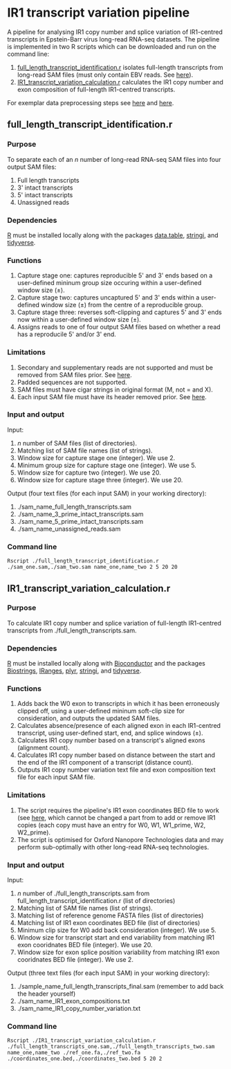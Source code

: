 # IR1 transcript variation pipeline
A pipeline for analysing IR1 copy number and splice variation of IR1-centred transcripts in Epstein-Barr virus long-read RNA-seq datasets. The pipeline is implemented in two R scripts which can be downloaded and run on the command line:
1. [full_length_transcript_identification.r](https://github.com/loggy01/IR1-transcript-variation-pipeline/blob/main/src/full_length_transcript_identification.r) isolates full-length transcripts from long-read SAM files (must only contain EBV reads. See [here]()).
2. [IR1_transcript_variation_calculation.r](https://github.com/loggy01/IR1-transcript-variation-pipeline/blob/main/src/IR1_transcript_variation_calculation.r) calculates the IR1 copy number and exon composition of full-length IR1-centred transcripts.

For exemplar data preprocessing steps see [here]() and [here]().


## full_length_transcript_identification.r

### Purpose
To separate each of an *n* number of long-read RNA-seq SAM files into four output SAM files:
1. Full length transcripts
2. 3' intact transcripts
3. 5' intact transcripts
4. Unassigned reads

### Dependencies
[R](http://lib.stat.cmu.edu/R/CRAN/) must be installed locally along with the packages [data.table](https://cran.r-project.org/web/packages/data.table/index.html), [stringi](https://cran.r-project.org/web/packages/stringi/index.html), and [tidyverse](https://cran.r-project.org/web/packages/tidyverse/index.html).

### Functions
1. Capture stage one: captures reproducible 5' and 3' ends based on a user-defined mininum group size occuring within a user-defined window size (±).
3. Capture stage two: captures uncaptured 5' and 3' ends within a user-defined window size (±) from the centre of a reproducible group.
4. Capture stage three: reverses soft-clipping and captures 5' and 3' ends now within a user-defined window size (±).
5. Assigns reads to one of four output SAM files based on whether a read has a reproducile 5' and/or 3' end.

### Limitations
1. Secondary and supplementary reads are not supported and must be removed from SAM files prior. See [here]().
2. Padded sequences are not supported.
3. SAM files must have cigar strings in original format (M, not = and X).
4. Each input SAM file must have its header removed prior. See [here]().

### Input and output
Input: 
1. *n* number of SAM files (list of directories).
2. Matching list of SAM file names (list of strings). 
3. Window size for capture stage one (integer). We use 2.
4. Minimum group size for capture stage one (integer). We use 5.
6. Window size for capture two (integer). We use 20.
7. Window size for capture stage three (integer). We use 20.

Output (four text files (for each input SAM) in your working directory):
1. ./sam_name_full_length_transcripts.sam
2. ./sam_name_3_prime_intact_transcripts.sam
3. ./sam_name_5_prime_intact_transcripts.sam
4. ./sam_name_unassigned_reads.sam

### Command line
````shell
Rscript ./full_length_transcript_identification.r ./sam_one.sam,./sam_two.sam name_one,name_two 2 5 20 20
````


## IR1_transcript_variation_calculation.r

### Purpose
To calculate IR1 copy number and splice variation of full-length IR1-centred transcripts from ./full_length_transcripts.sam.

### Dependencies
[R](http://lib.stat.cmu.edu/R/CRAN/) must be installed locally along with [Bioconductor](https://www.bioconductor.org/install/) and the packages [Biostrings](https://bioconductor.org/packages/release/bioc/html/Biostrings.html), [IRanges](https://bioconductor.org/packages/release/bioc/html/IRanges.html), [plyr](https://cran.r-project.org/web/packages/plyr/index.html), [stringi](https://cran.r-project.org/web/packages/stringi/index.html), and [tidyverse](https://cran.r-project.org/web/packages/tidyverse/index.html).

### Functions
1. Adds back the W0 exon to transcripts in which it has been erroneously clipped off, using a user-defined mininum soft-clip size for consideration, and      outputs the updated SAM files.
2. Calculates absence/presence of each aligned exon in each IR1-centred transcript, using user-defined start, end, and splice windows (±).
3. Calculates IR1 copy number based on a transcript's aligned exons (alignment count).
4. Calculates IR1 copy number based on distance between the start and the end of the IR1 component of a transcript (distance count).
5. Outputs IR1 copy number variation text file and exon composition text file for each input SAM file.

### Limitations 
1. The script requires the pipeline's IR1 exon coordinates BED file to work (see [here](https://github.com/loggy01/IR1-transcript-elucidation-pipeline/blob/main/examples/IR1_read_correction_and_elucidation/input.bed), which cannot be changed a part from to add or remove IR1 copies (each copy must have an entry for W0, W1, W1_prime, W2, W2_prime).
2. The script is optimised for Oxford Nanopore Technologies data and may perform sub-optimally with other long-read RNA-seq technologies.

### Input and output
Input: 
1. *n* number of ./full_length_transcripts.sam from full_length_transcript_identification.r (list of directories)
2. Matching list of SAM file names (list of strings).
3. Matching list of reference genome FASTA files (list of directories)
4. Matching list of IR1 exon coordinates BED file (list of directories)
5. Minimum clip size for W0 add back consideration (integer). We use 5.
6. Window size for transcript start and end variability from matching IR1 exon cooridnates BED file (integer). We use 20.
7. Window size for exon splice position variability from matching IR1 exon cooridnates BED file (integer). We use 2.

Output (three text files (for each input SAM) in your working directory):
1. ./sample_name_full_length_transcripts_final.sam (remember to add back the header yourself)
2. ./sam_name_IR1_exon_compositions.txt
3. ./sam_name_IR1_copy_number_variation.txt

### Command line
````shell
Rscript ./IR1_transcript_variation_calculation.r ./full_length_transcripts_one.sam,./full_length_transcripts_two.sam name_one,name_two ./ref_one.fa,./ref_two.fa ./coordinates_one.bed,./coordinates_two.bed 5 20 2
